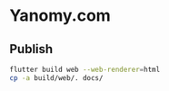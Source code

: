 # Yanomy.com



## Publish
```bash
flutter build web --web-renderer=html
cp -a build/web/. docs/
```

